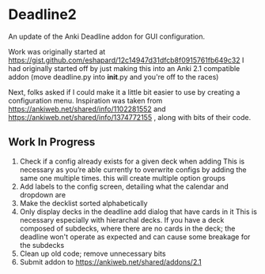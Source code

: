 # Deadline2
An update of the Anki Deadline addon for GUI configuration. 

Work was originally started at https://gist.github.com/eshapard/12c14947d31dfcb8f0915761fb649c32
I had originally started off by just making this into an Anki 2.1 compatible addon (move deadline.py into __init__.py and you're off to the races)

Next, folks asked if I could make it a little bit easier to use by creating a configuration menu. 
Inspiration was taken from https://ankiweb.net/shared/info/1102281552 and https://ankiweb.net/shared/info/1374772155 , along with bits of their code. 

## Work In Progress
1. Check if a config already exists for a given deck when adding
	This is necessary as you’re able currently to overwrite configs by adding the same one multiple times. this will create multiple option groups
2. Add labels to the config screen, detailing what the calendar and dropdown are
3. Make the decklist sorted alphabetically
4. Only display decks in the deadline add dialog that have cards in it
	This is necessary especially with hierarchal decks. If you have a deck composed of subdecks, where there are no cards in the deck; the deadline won't operate as expected and can cause some breakage for the subdecks
5. Clean up old code; remove unnecessary bits
6. Submit addon to https://ankiweb.net/shared/addons/2.1
